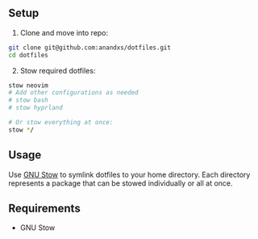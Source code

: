 ## Setup

1. Clone and move into repo:

```bash
git clone git@github.com:anandxs/dotfiles.git
cd dotfiles
```

2. Stow required dotfiles:

```bash
stow neovim
# Add other configurations as needed
# stow bash
# stow hyprland

# Or stow everything at once:
stow */
```

## Usage

Use [GNU Stow](https://www.gnu.org/software/stow/) to symlink dotfiles to your home directory. Each directory represents a package that can be stowed individually or all at once.

## Requirements

- GNU Stow
